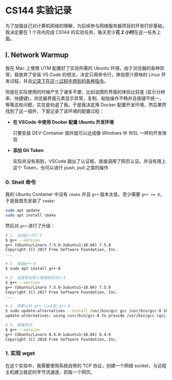 # CS144 实验记录

为了加强自己对计算机网络的理解，为后续参与网络服务器项目的开发打好基础，我决定要在 1 个月内完成 CS144 的实验任务，每天至少**花 2 小时**在这一任务上面。

## I. Network Warmup

我在 Mac 上使用 UTM 配置好了实验所需的 Ubuntu 环境，由于浏览器的各种异常，我放弃了安装 VS Code 的想法，决定只用命令行，体验原汁原味的 Linux 开发过程，并且<u>记录下在这一过程中用到的各种指令</u>。

但是在实际使用的时候产生了诸多不便，比如说图形界面的体验比较差 (显示分辨率、快捷键)，浏览器界面元素显示异常，复制、粘贴操作不畅并且按键不统一，等等这些问题，实在是劝退了我。于是我决定用 Docker 配置开发环境，然后果然找到了这一插件，下面记录了该环境的配置过程：

- **在 VSCode 中使用 Docker 配置 Ubuntu 开发环境**

  只要安装 DEV-Container 插件就可以达成像 WIndows 中 WSL 一样的开发体验

- **添加 Git Token**

  实际并没有用到，VSCode 跳出了认证框，直接调用了网页认证。并没有用上这个 Token，也可以进行 push, pull 之类的操作

### 0. Shell 命令

我的 Ubuntu Container 中没有 `cmake` 并且 `g++` 版本太低，至少需要 `g++ >= 8`，于是我首先安装了 `cmake`:

```bash
sudo apt update
sudo apt install cmake
```

然后对 `g++` 进行了升级：

```bash
# 1. 当前g++为7.5
$ g++ --version
g++ (Ubuntu/Linaro 7.5.0-3ubuntu1~18.04) 7.5.0
Copyright (C) 2017 Free Software Foundation, Inc.
...

# 2. 安装g++-8
$ sudo apt install g++-8

# 3. 但是现在默认使用的仍为7.5
$ g++ --version
g++ (Ubuntu/Linaro 7.5.0-3ubuntu1~18.04) 7.5.0
Copyright (C) 2017 Free Software Foundation, Inc.
...

# 4. 将默认的 g++ link到 g++-8
$ sudo update-alternatives --install /usr/bin/gcc gcc /usr/bin/gcc-8 20 --slave /usr/bin/g++ g++ /usr/bin/g++-8
update-alternatives: using /usr/bin/gcc-8 to provide /usr/bin/gcc (gcc) in auto mode

# 5. 链接成功
$ g++ --version
g++ (Ubuntu/Linaro 8.4.0-1ubuntu1~18.04) 8.4.0
Copyright (C) 2018 Free Software Foundation, Inc.
```

### 1. 实现 wget

在这个实验中，我需要使用系统自带的 TCP 协议，创建一个网络 socket，与远程主机建立稳定的字节流通道，抓取一个网页。





























